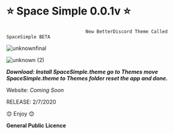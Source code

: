 # ⭐ Space Simple 0.0.1v ⭐


                                 New BetterDiscord Theme Called SpaceSimple BETA

![unknownfinal](https://user-images.githubusercontent.com/61096672/86401581-dabee200-bc80-11ea-9ecb-0045da24f2d9.png)

![unknown (2)](https://user-images.githubusercontent.com/61096672/86401756-25d8f500-bc81-11ea-8b78-c5101bda21af.png)

_**Download: Install SpaceSimple.theme go to Themes move SpaceSimple.theme to Themes folder reset the app and done.**_

Website: *Coming Soon*

RELEASE: 2/7/2020



😊 Enjoy 😊

**General Public Licence**

